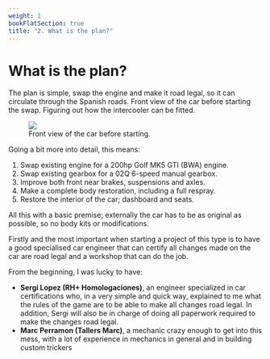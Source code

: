 ```yaml
---
weight: 1
bookFlatSection: true
title: "2. What is the plan?"
---
```


# What is the plan?

The plan is simple, swap the engine and make it road legal, so it can circulate through the Spanish roads.
Front view of the car before starting the swap. Figuring out how the intercooler can be fitted.
<figure>
<img src="/images/beginning-noplate-01.jpg">
<figcaption>Front view of the car before starting.</figcaption>
</figure>
Going a bit more into detail, this means:

1. Swap existing engine for a 200hp Golf MK5 GTI (BWA) engine.
2. Swap existing gearbox for a 02Q 6-speed manual gearbox.
3. Improve both front near brakes, suspensions and axles.
4. Make a complete body restoration, including a full respray.
5. Restore the interior of the car; dashboard and seats.

All this with a basic premise; externally the car has to be as original as possible, so no body kits or modifications.

Firstly and the most important when starting a project of this type is to have a good specialised car engineer that can certify all changes made on the car are road legal and a workshop that can do the job.

From the beginning, I was lucky to have:

+ **Sergi Lopez (RH+ Homologaciones)**, an engineer specialized in car certifications who, in a very simple and quick way, explained to me what the rules of the game are to be able to make all changes road legal. In addition, Sergi will also be in charge of doing all paperwork required to make the changes road legal.
+ **Marc Perramon (Tallers Marc)**, a mechanic crazy enough to get into this mess, with a lot of experience in mechanics in general and in building custom trickers